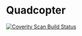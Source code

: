 # Quadcopter

<a href="https://scan.coverity.com/projects/khanny17-quadcopter">
  <img alt="Coverity Scan Build Status"
       src="https://scan.coverity.com/projects/11020/badge.svg"/>
</a>

